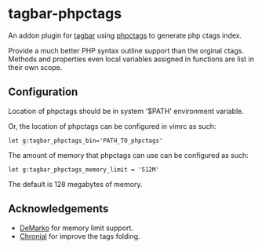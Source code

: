 tagbar-phpctags
===============

An addon plugin for [tagbar](http://majutsushi.github.com/tagbar/) using
[phpctags](https://github.com/techlivezheng/phpctags) to generate php ctags index.

Provide a much better PHP syntax outline support than the orginal ctags. Methods
and properties even local variables assigned in functions are list in their own scope.

Configuration
-------------

Location of phpctags should be in system '$PATH' environment variable.

Or, the location of phpctags can be configured in vimrc as such:

    let g:tagbar_phpctags_bin='PATH_TO_phpctags'

The amount of memory that phpctags can use can be configured as such:

    let g:tagbar_phpctags_memory_limit = '512M'

The default is 128 megabytes of memory.

Acknowledgements
----------------

* [DeMarko](https://github.com/DeMarko) for memory limit support.
* [Chronial](https://github.com/Chronial) for improve the tags folding.
